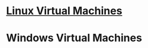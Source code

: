 # [Linux Virtual Machines](articles/virtual-machines/virtual-machines-linux-azure-overview?toc=%2fazure%2farticles%2fvirtual-machines%2ftoc.json)
# Windows Virtual Machines
